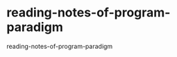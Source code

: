reading-notes-of-program-paradigm
=================================

reading-notes-of-program-paradigm
